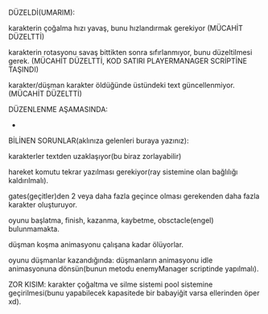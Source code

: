 DÜZELDİ(UMARIM):

karakterin çoğalma hızı yavaş, bunu hızlandırmak gerekiyor (MÜCAHİT DÜZELTTİ)

karakterin rotasyonu savaş bittikten sonra sıfırlanmıyor, bunu düzeltilmesi gerek.    (MÜCAHİT DÜZELTTİ, KOD SATIRI PLAYERMANAGER SCRİPTİNE TAŞINDI)

karakter/düşman karakter öldüğünde üstündeki text güncellenmiyor. (MÜCAHİT DÜZELTTİ)

DÜZENLENME AŞAMASINDA:

-


BİLİNEN SORUNLAR(aklınıza gelenleri buraya yazınız):

karakterler textden uzaklaşıyor(bu biraz zorlayabilir)

hareket komutu tekrar yazılması gerekiyor(ray sistemine olan bağlılığı kaldırılmalı).

gates(geçitler)den 2 veya daha fazla geçince olması gerekenden daha fazla karakter oluşturuyor.

oyunu başlatma, finish, kazanma, kaybetme, obsctacle(engel) bulunmamakta.

düşman koşma animasyonu çalışana kadar ölüyorlar.



oyunu düşmanlar kazandığında:
düşmanların animasyonu idle animasyonuna dönsün(bunun metodu enemyManager scriptinde yapılmalı).



ZOR KISIM:
karakter çoğaltma ve silme sistemi pool sistemine geçirilmesi(bunu yapabilecek kapasitede bir babayiğit varsa ellerinden öper xd). 
